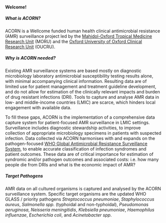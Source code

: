 #### Welcome!

##### What is ACORN?

ACORN is a Wellcome funded human health clinical antimicrobial resistance (AMR) surveillance project led by the [Mahidol-Oxford Tropical Medicine Research Unit](https://www.tropmedres.ac) (MORU) and the [Oxford University of Oxford Clinical Research Unit](http://www.oucru.org/) (OUCRU).

##### Why is ACORN needed?

Existing AMR surveillance systems are based mostly on diagnostic microbiology laboratory antimicrobial susceptibility testing results alone, with minimal accompanying clinical information. Resulting data are of limited use for patient management and treatment guideline development, and do not allow for estimation of the clinically relevant impacts and burden of drug resistant infections (DRI). Tools to capture and analyse AMR data in low- and middle-income countries (LMIC) are scarce, which hinders local engagement with available data.

To fill these gaps, ACORN is the implementation of a comprehensive data capture system for patient-focused AMR surveillance in LMIC settings. Surveillance includes diagnostic stewardship activities, to improve collection of appropriate microbiology specimens in patients with suspected infection. Data collected via ACORN harmonises with and expands on the pathogen-focused [WHO Global Antimicrobial Resistance Surveillance System](https://www.who.int/initiatives/glass), to enable accurate classification of infection syndromes and patient outcomes. These data are of critical importance for estimation of syndromic and/or pathogen outcomes and associated costs: i.e. how many people die from DRIs and what is the economic impact of AMR?

##### Target Pathogens

AMR data on all cultured organisms is captured and analysed by the ACORN surveillance system. Specific target organisms are the updated WHO GLASS / priority pathogens *Streptococcus pneumoniae*, *Staphylococcus aureus*, *Salmonella spp.* (typhoidal and non-typhoidal), *Pseudomonas aeruginosa*, *Neisseria meningitidis*, *Klebsiella pneumoniae*, *Haemophilus influenzae*, *Escherichia coli*, and *Acinetobacter spp*.